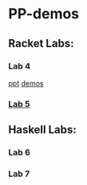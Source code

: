 # PP-demos
## Racket Labs:
### Lab 4
   [ppt](https://docs.google.com/presentation/d/1AlWBwPNfHdhCb5WgSCMn-TKSV0xxtkzqnPXUdGNbNCc/edit#slide=id.p)
   [demos](https://github.com/alexandra-ispas/PP-demos/tree/main/Lab%204)
### [Lab 5](https://github.com/alexandra-ispas/PP-demos/tree/main/Lab%205)

## Haskell Labs:
### Lab 6
### Lab 7
